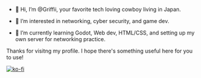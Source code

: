 - 👋 Hi, I’m @Griffii, your favorite tech loving cowboy living in Japan. 

- 👀 I’m interested in networking, cyber security, and game dev.
- 🌱 I’m currently learning Godot, Web dev, HTML/CSS, and setting up my own server for networking practice.
  
Thanks for visitng my profile. I hope there's something useful here for you to use!

[![ko-fi](https://ko-fi.com/img/githubbutton_sm.svg)](https://ko-fi.com/P5P41CP50Z)
